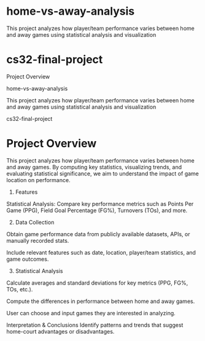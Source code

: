 # home-vs-away-analysis
This project analyzes how player/team performance varies between home and away games using statistical analysis and visualization
# cs32-final-project
Project Overview

home-vs-away-analysis

This project analyzes how player/team performance varies between home and away games using statistical analysis and visualization

cs32-final-project

# Project Overview

This project analyzes how player/team performance varies between home and away games. By computing key statistics, visualizing trends, and evaluating statistical significance, we aim to understand the impact of game location on performance.

1. Features

Statistical Analysis: Compare key performance metrics such as Points Per Game (PPG), Field Goal Percentage (FG%), Turnovers (TOs), and more.

2. Data Collection

Obtain game performance data from publicly available datasets, APIs, or manually recorded stats.

Include relevant features such as date, location, player/team statistics, and game outcomes.

3. Statistical Analysis

Calculate averages and standard deviations for key metrics (PPG, FG%, TOs, etc.).

Compute the differences in performance between home and away games.

User can choose and input games they are interested in analyzing.

Interpretation & Conclusions
Identify patterns and trends that suggest home-court advantages or disadvantages.

